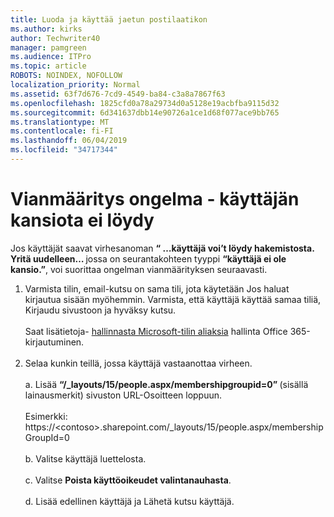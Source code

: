 ```yaml
---
title: Luoda ja käyttää jaetun postilaatikon
ms.author: kirks
author: Techwriter40
manager: pamgreen
ms.audience: ITPro
ms.topic: article
ROBOTS: NOINDEX, NOFOLLOW
localization_priority: Normal
ms.assetid: 63f7d676-7cd9-4549-ba84-c3a8a7867f63
ms.openlocfilehash: 1825cfd0a78a29734d0a5128e19acbfba9115d32
ms.sourcegitcommit: 6d341637dbb14e90726a1ce1d68f077ace9bb765
ms.translationtype: MT
ms.contentlocale: fi-FI
ms.lasthandoff: 06/04/2019
ms.locfileid: "34717344"
---
```

# <a name="troubleshoot-issue---user-not-found-in-directory"></a>Vianmääritys ongelma - käyttäjän kansiota ei löydy

<p>Jos käyttäjät saavat virhesanoman <strong> &ldquo; &hellip;käyttäjä voi&rsquo;t löydy hakemistosta. Yritä uudelleen&hellip; </strong> jossa on seurantakohteen tyyppi <strong> &ldquo;käyttäjä ei ole kansio.&rdquo;</strong>, voi suorittaa ongelman vianmäärityksen seuraavasti.</p> <ol> <li>Varmista tilin, email-kutsu on sama tili, jota käytetään Jos haluat kirjautua sisään myöhemmin. Varmista, että käyttäjä käyttää samaa tiliä, Kirjaudu sivustoon ja hyväksy kutsu. <br /><br />Saat lisätietoja- <a href="https://support.microsoft.com/en-us/help/12407/microsoft-account-how-to-manage-aliases">hallinnasta Microsoft-tilin aliaksia</a> hallinta Office 365-kirjautuminen. <br /><br /></li> <li>Selaa kunkin teillä, jossa käyttäjä vastaanottaa virheen. <br /><br />a. Lisää <strong> &ldquo;/_layouts/15/people.aspx/membershipgroupid=0&rdquo; </strong> (sisällä lainausmerkit) sivuston URL-Osoitteen loppuun. <br /><br />Esimerkki: https://&lt;contoso&gt;.sharepoint.com/_layouts/15/people.aspx/membershipGroupId=0 <br /><br />b. Valitse käyttäjä luettelosta. <br /><br />c. Valitse <strong>Poista käyttöoikeudet valintanauhasta</strong>. <br /><br />d. Lisää edellinen käyttäjä ja Lähetä kutsu käyttäjä.</li> </ol>

